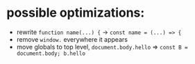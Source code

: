 # possible optimizations:
* rewrite `function name(...) {` -> `const name = (...) => {`
* remove `window.` everywhere it appears
* move globals to top level, `document.body.hello` => `const B = document.body; b.hello`
